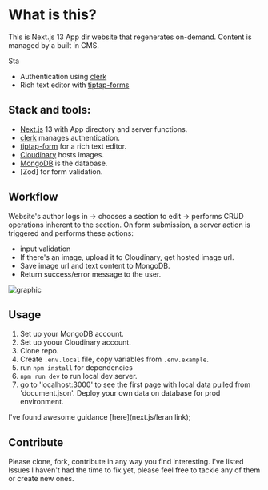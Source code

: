 # What is this? 
This is Next.js 13 App dir website that regenerates on-demand. Content is managed by a built in CMS. 

Sta
- Authentication using [clerk]()
- Rich text editor with [tiptap-forms]()

## Stack and tools:
- [Next.js]() 13 with App directory and server functions.
- [clerk]() manages authentication. 
- [tiptap-form]() for a rich text editor.
- [Cloudinary]() hosts images. 
- [MongoDB]() is the database. 
- [Zod] for form validation. 

## Workflow
Website's author logs in -> chooses a section to edit -> performs CRUD operations inherent to the section. On form submission, a server action is triggered and performs these actions: 
- input validation
- If there's an image, upload it to Cloudinary, get hosted image url. 
- Save image url and text content to MongoDB.
- Return success/error message to the user. 

![graphic](https://www.tldraw.com/s/v2_c_DjX3w5J4jvD--NdxxiT5x?viewport=-492%2C28%2C2215%2C1457&page=page%3AfPRc6lCUrX0zwp2LhXN7A)

## Usage

1. Set up your MongoDB account. 
2. Set up yoour Cloudinary account. 
3. Clone repo. 
4. Create `.env.local` file, copy variables from `.env.example`.
4. run `npm install` for dependencies 
5. `npm run dev` to run local dev server.
7. go to 'localhost:3000' to see the first page with local data pulled from 'document.json'. Deploy your own data on database for prod environment.

I've found awesome guidance [here](next.js/leran link);

## Contribute
Please clone, fork, contribute in any way you find interesting. I've listed Issues I haven't had the time to fix yet, please feel free to tackle any of them or create new ones. 





